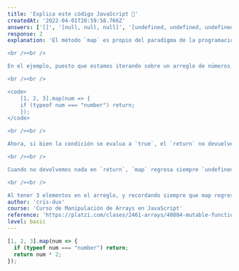 ```yaml
---
title: 'Explica este código JavaScript 🤔'
createdAt: '2022-04-01T20:59:58.766Z'
answers: ['[]', '[null, null, null]', '[undefined, undefined, undefined]', '[ 3 huecos vacíos ]']
response: 2
explanation: 'El método `map` es propio del paradigma de la programación funcional. Este método siempre retorna una nuevo arreglo.

<br /><br />

En el ejemplo, puesto que estamos iterando sobre un arreglo de números, la condición evaluaerá `true` para cada uno de los elementos del arreglo, pero hay 2 sentencias `return`. JavaScript ignora todo el código que esta después del primer `return` que encuntra. Dicho esto, tendríamos algo así:

<br /><br />

<code>
    [1, 2, 3].map(num => {
    if (typeof num === "number") return;
    });
</code>

<br /><br />

Ahora, si bien la condición se evalua a `true`, el `return` no devuelve nada, simplemente hace que el código se salga del `map`.

<br /><br />

Cuando no devolvemos nada en `return`, `map` regresa siempre `undefined`.

<br /><br />

Al tener 3 elementos en el arreglo, y recordando siempre que map regresa un nuevo arreglo, obtenemos como resultado final un arreglo de 3 `undefined`'
author: 'cris-dux'
course: 'Curso de Manipulación de Arrays en JavaScript'
reference: 'https://platzi.com/clases/2461-arrays/40884-mutable-functions/'
level: basic
---
```


```javascript
[1, 2, 3].map(num => {
  if (typeof num === "number") return;
  return num * 2;
});
```